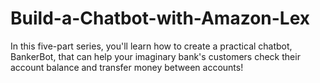 # Build-a-Chatbot-with-Amazon-Lex
In this five-part series, you'll learn how to create a practical chatbot, BankerBot, that can help your imaginary bank's customers check their account balance and transfer money between accounts!
